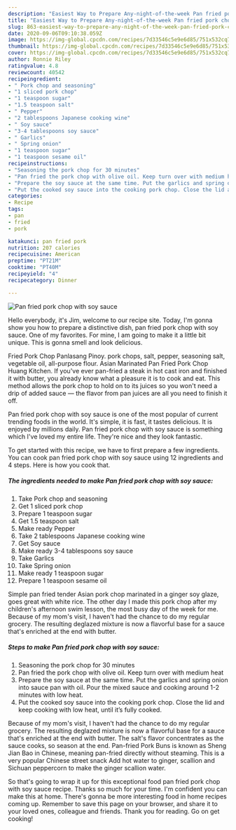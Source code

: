 ```yaml
---
description: "Easiest Way to Prepare Any-night-of-the-week Pan fried pork chop with soy sauce"
title: "Easiest Way to Prepare Any-night-of-the-week Pan fried pork chop with soy sauce"
slug: 863-easiest-way-to-prepare-any-night-of-the-week-pan-fried-pork-chop-with-soy-sauce
date: 2020-09-06T09:10:38.059Z
image: https://img-global.cpcdn.com/recipes/7d33546c5e9e6d85/751x532cq70/pan-fried-pork-chop-with-soy-sauce-recipe-main-photo.jpg
thumbnail: https://img-global.cpcdn.com/recipes/7d33546c5e9e6d85/751x532cq70/pan-fried-pork-chop-with-soy-sauce-recipe-main-photo.jpg
cover: https://img-global.cpcdn.com/recipes/7d33546c5e9e6d85/751x532cq70/pan-fried-pork-chop-with-soy-sauce-recipe-main-photo.jpg
author: Ronnie Riley
ratingvalue: 4.8
reviewcount: 40542
recipeingredient:
- " Pork chop and seasoning"
- "1 sliced pork chop"
- "1 teaspoon sugar"
- "1.5 teaspoon salt"
- " Pepper"
- "2 tablespoons Japanese cooking wine"
- " Soy sauce"
- "3-4 tablespoons soy sauce"
- " Garlics"
- " Spring onion"
- "1 teaspoon sugar"
- "1 teaspoon sesame oil"
recipeinstructions:
- "Seasoning the pork chop for 30 minutes"
- "Pan fried the pork chop with olive oil. Keep turn over with medium heat"
- "Prepare the soy sauce at the same time. Put the garlics and spring onion into sauce pan with oil. Pour the mixed sauce and cooking around 1-2 minutes with low heat."
- "Put the cooked soy sauce into the cooking pork chop. Close the lid and keep cooking with low heat, until it’s fully cooked."
categories:
- Recipe
tags:
- pan
- fried
- pork

katakunci: pan fried pork 
nutrition: 207 calories
recipecuisine: American
preptime: "PT21M"
cooktime: "PT40M"
recipeyield: "4"
recipecategory: Dinner

---
```



![Pan fried pork chop with soy sauce](https://img-global.cpcdn.com/recipes/7d33546c5e9e6d85/751x532cq70/pan-fried-pork-chop-with-soy-sauce-recipe-main-photo.jpg)

Hello everybody, it's Jim, welcome to our recipe site. Today, I'm gonna show you how to prepare a distinctive dish, pan fried pork chop with soy sauce. One of my favorites. For mine, I am going to make it a little bit unique. This is gonna smell and look delicious.

Fried Pork Chop Panlasang Pinoy. pork chops, salt, pepper, seasoning salt, vegetable oil, all-purpose flour. Asian Marinated Pan Fried Pork Chop Huang Kitchen. If you&#39;ve ever pan-fried a steak in hot cast iron and finished it with butter, you already know what a pleasure it is to cook and eat. This method allows the pork chop to hold on to its juices so you won&#39;t need a drip of added sauce — the flavor from pan juices are all you need to finish it off.

Pan fried pork chop with soy sauce is one of the most popular of current trending foods in the world. It's simple, it is fast, it tastes delicious. It is enjoyed by millions daily. Pan fried pork chop with soy sauce is something which I've loved my entire life. They're nice and they look fantastic.


To get started with this recipe, we have to first prepare a few ingredients. You can cook pan fried pork chop with soy sauce using 12 ingredients and 4 steps. Here is how you cook that.

<!--inarticleads1-->

##### The ingredients needed to make Pan fried pork chop with soy sauce:

1. Take  Pork chop and seasoning
1. Get 1 sliced pork chop
1. Prepare 1 teaspoon sugar
1. Get 1.5 teaspoon salt
1. Make ready  Pepper
1. Take 2 tablespoons Japanese cooking wine
1. Get  Soy sauce
1. Make ready 3-4 tablespoons soy sauce
1. Take  Garlics
1. Take  Spring onion
1. Make ready 1 teaspoon sugar
1. Prepare 1 teaspoon sesame oil


Simple pan fried tender Asian pork chop marinated in a ginger soy glaze, goes great with white rice. The other day I made this pork chop after my children&#39;s afternoon swim lesson, the most busy day of the week for me. Because of my mom&#39;s visit, I haven&#39;t had the chance to do my regular grocery. The resulting deglazed mixture is now a flavorful base for a sauce that&#39;s enriched at the end with butter. 

<!--inarticleads2-->

##### Steps to make Pan fried pork chop with soy sauce:

1. Seasoning the pork chop for 30 minutes
1. Pan fried the pork chop with olive oil. Keep turn over with medium heat
1. Prepare the soy sauce at the same time. Put the garlics and spring onion into sauce pan with oil. Pour the mixed sauce and cooking around 1-2 minutes with low heat.
1. Put the cooked soy sauce into the cooking pork chop. Close the lid and keep cooking with low heat, until it’s fully cooked.


Because of my mom&#39;s visit, I haven&#39;t had the chance to do my regular grocery. The resulting deglazed mixture is now a flavorful base for a sauce that&#39;s enriched at the end with butter. The salt&#39;s flavor concentrates as the sauce cooks, so season at the end. Pan-fried Pork Buns is known as Sheng Jian Bao in Chinese, meaning pan-fried directly without steaming. This is a very popular Chinese street snack Add hot water to ginger, scallion and Sichuan peppercorn to make the ginger scallion water. 

So that's going to wrap it up for this exceptional food pan fried pork chop with soy sauce recipe. Thanks so much for your time. I'm confident you can make this at home. There's gonna be more interesting food in home recipes coming up. Remember to save this page on your browser, and share it to your loved ones, colleague and friends. Thank you for reading. Go on get cooking!
